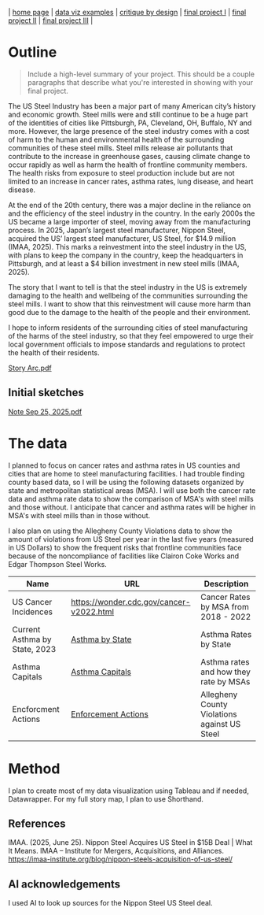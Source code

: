 | [home page](https://cmustudent.github.io/tswd-portfolio-templates/) | [data viz examples](dataviz-examples) | [critique by design](critique-by-design) | [final project I](final-project-part-one) | [final project II](final-project-part-two) | [final project III](final-project-part-three) |


# Outline
> Include a high-level summary of your project.  This should be a couple paragraphs that describe what you're interested in showing with your final project. 
 
The US Steel Industry has been a major part of many American city’s history and economic growth. Steel mills were and still continue to be a huge part of the identities of cities like Pittsburgh, PA, Cleveland, OH, Buffalo, NY and more. However, the large presence of the steel industry comes with a cost of harm to the human and environmental health of the surrounding communities of these steel mills. Steel mills release air pollutants that contribute to the increase in greenhouse gases, causing climate change to occur rapidly as well as harm the health of frontline community members. The health risks from exposure to steel production include but are not limited to an increase in cancer rates, asthma rates, lung disease, and heart disease. 

At the end of the 20th century, there was a major decline in the reliance on and the efficiency of the steel industry in the country. In the early 2000s the US became a large importer of steel, moving away from the manufacturing process. In 2025, Japan’s largest steel manufacturer, Nippon Steel, acquired the US’ largest steel manufacturer, US Steel, for $14.9 million (IMAA, 2025). This marks a reinvestment into the steel industry in the US, with plans to keep the company in the country, keep the headquarters in Pittsburgh, and at least a $4 billion investment in new steel mills (IMAA, 2025). 

The story that I want to tell is that the steel industry in the US  is extremely damaging to the health and wellbeing of the communities surrounding the steel mills. I want to show that this reinvestment will cause more harm than good due to the damage to the health of the people and their environment. 

 I hope to inform residents of the surrounding cities of steel manufacturing of the harms of the steel industry, so that they feel empowered to urge their local government officials to impose standards and regulations to protect the health of their residents. 

 [Story Arc.pdf](https://github.com/user-attachments/files/22540613/Story.Arc.pdf)


## Initial sketches


[Note Sep 25, 2025.pdf](https://github.com/user-attachments/files/22550295/Note.Sep.25.2025.pdf)

# The data

I planned to focus on cancer rates and asthma rates in US counties and cities that are home to steel manufacturing facilities. I had trouble finding county based data, so I will be using the following datasets organized by state and metropolitan statistical areas (MSA). I will use both the cancer rate data and asthma rate data to show the comparison of MSA's with steel mills and those without. I anticipate that cancer and asthma rates will be higher in MSA's with steel mills than in those without. 

I also plan on using the Allegheny County Violations data to show the amount of violations from US Steel per year in the last five years (measured in US Dollars) to show the frequent risks that frontline communities face because of the noncompliance of facilities like Clairon Coke Works and Edgar Thompson Steel Works. 


| Name | URL | Description |
|------|-----|-------------|
|US Cancer Incidences|https://wonder.cdc.gov/cancer-v2022.html |Cancer Rates by MSA from 2018 - 2022|
|Current Asthma by State, 2023|[Asthma by State](https://www.lung.org/research/trends-in-lung-disease/asthma-trends-brief/data-tables/asthma-current-state)|Asthma Rates by State|
|Asthma Capitals|[Asthma Capitals](https://aafa.org/wp-content/uploads/2025/09/aafa-2025-asthma-capitals-report.pdf)|Asthma rates and how they rate by MSAs|
|Encforcment Actions|[Enforcement Actions](https://www.alleghenycounty.us/Services/Health-Department/Air-Quality/Enforcement-Regulations-and-Compliance/Enforcement-Actions)|Allegheny County Violations against US Steel|

# Method

I plan to create most of my data visualization using Tableau and if needed, Datawrapper. For my full story map, I plan to use Shorthand. 

## References
 IMAA. (2025, June 25). Nippon Steel Acquires US Steel in $15B Deal | What It Means. IMAA – Institute for Mergers, Acquisitions, and Alliances. https://imaa-institute.org/blog/nippon-steels-acquisition-of-us-steel/ 

## AI acknowledgements
I used AI to look up sources for the Nippon Steel US Steel deal. 

